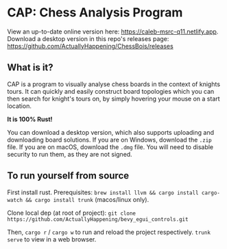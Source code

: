 # CAP: Chess Analysis Program
View an up-to-date online version here: https://caleb-msrc-q11.netlify.app.
Download a desktop version in this repo's releases page: https://github.com/ActuallyHappening/ChessBois/releases

## What is it?
CAP	is a program to visually analyse chess boards in the context of knights tours.
It can quickly and easily construct board topologies which you can then search for knight's tours on,
by simply hovering your mouse on a start location.

**It is 100% Rust!**

You can download a desktop version, which also supports uploading and downloading board solutions.
If you are on Windows, download the `.zip` file. If you are on macOS, download the `.dmg` file.
You will need to disable security to run them, as they are not signed.

## To run yourself from source
First install rust.
Prerequisites: `brew install llvm && cargo install cargo-watch && cargo install trunk` (macos/linux only).

Clone local dep (at root of project): `git clone https://github.com/ActuallyHappening/bevy_egui_controls.git`

Then, `cargo r` / `cargo w` to run and reload the project respectively.
`trunk serve` to view in a web browser.